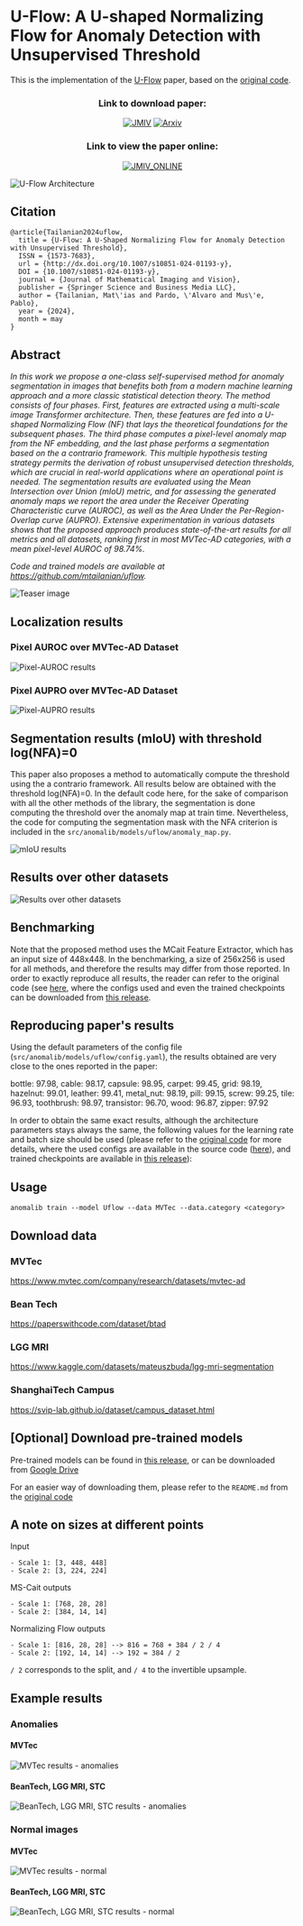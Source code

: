 # U-Flow: A U-shaped Normalizing Flow for Anomaly Detection with Unsupervised Threshold

This is the implementation of the [U-Flow](https://link.springer.com/article/10.1007/s10851-024-01193-y) paper, 
based on the [original code](https://www.github.com/mtailanian/uflow).

<div style="text-align: center;" markdown="1">

### Link to download paper:

[![JMIV](https://img.shields.io/badge/JMIV-UFlow-yellow.svg?style=for-the-badge)](https://link.springer.com/article/10.1007/s10851-024-01193-y)
[![Arxiv](https://img.shields.io/badge/arXiv-2110.02407-blue.svg?style=for-the-badge)](https://arxiv.org/abs/2211.12353)

### Link to view the paper online:

[![JMIV_ONLINE](https://img.shields.io/badge/JMIV_ONLINE-UFlow-red.svg?style=for-the-badge)](https://rdcu.be/dJCkr)

</div>


![U-Flow Architecture](/docs/source/images/uflow/diagram.png "U-Flow Architecture")

## Citation

```text
@article{Tailanian2024uflow,
  title = {U-Flow: A U-Shaped Normalizing Flow for Anomaly Detection with Unsupervised Threshold},
  ISSN = {1573-7683},
  url = {http://dx.doi.org/10.1007/s10851-024-01193-y},
  DOI = {10.1007/s10851-024-01193-y},
  journal = {Journal of Mathematical Imaging and Vision},
  publisher = {Springer Science and Business Media LLC},
  author = {Tailanian, Mat\'ias and Pardo, \'Alvaro and Mus\'e, Pablo},
  year = {2024},
  month = may
}
```

## Abstract

_In this work we propose a one-class self-supervised method for anomaly segmentation in images that benefits both from a modern machine learning approach and a more classic statistical detection theory.
The method consists of four phases. First, features are extracted using a multi-scale image Transformer architecture. Then, these features are fed into a U-shaped Normalizing Flow (NF) that lays the theoretical foundations for the subsequent phases. The third phase computes a pixel-level anomaly map from the NF embedding, and the last phase performs a segmentation based on the a contrario framework.
This multiple hypothesis testing strategy permits the derivation of robust unsupervised detection thresholds, which are crucial in real-world applications where an operational point is needed. The segmentation results are evaluated using the Mean Intersection over Union (mIoU) metric, and for assessing the generated anomaly maps we report the area under the Receiver Operating Characteristic curve (AUROC), as well as the Area Under the Per-Region-Overlap curve (AUPRO).
Extensive experimentation in various datasets shows that the proposed approach produces state-of-the-art results for all metrics and all datasets, ranking first in most MVTec-AD categories, with a mean pixel-level AUROC of 98.74%._

_Code and trained models are available at https://github.com/mtailanian/uflow._

![Teaser image](/docs/source/images/uflow/teaser.png)

## Localization results

### Pixel AUROC over MVTec-AD Dataset

![Pixel-AUROC results](/docs/source/images/uflow/pixel-auroc.png "Pixel-AUROC results")

### Pixel AUPRO over MVTec-AD Dataset

![Pixel-AUPRO results](/docs/source/images/uflow/pixel-aupro.png "Pixel-AUPRO results")

## Segmentation results (mIoU) with threshold log(NFA)=0

This paper also proposes a method to automatically compute the threshold using the a contrario framework. All results below are obtained with the threshold log(NFA)=0.
In the default code here, for the sake of comparison with all the other methods of the library, the segmentation is done computing the threshold over the anomaly map at train time.
Nevertheless, the code for computing the segmentation mask with the NFA criterion is included in the `src/anomalib/models/uflow/anomaly_map.py`.

![mIoU results](/docs/source/images/uflow/miou.png "mIoU results")

## Results over other datasets

![Results over other datasets](/docs/source/images/uflow/more-results-1.png "Results over other datasets")

## Benchmarking

Note that the proposed method uses the MCait Feature Extractor, which has an input size of 448x448. In the benchmarking, a size of 256x256 is used for all methods, and therefore the results may differ from those reported. In order to exactly reproduce all results, the reader can refer to the original code (see [here](https://www.github.com/mtailanian/uflow), where the configs used and even the trained checkpoints can be downloaded from [this release](https://github.com/mtailanian/uflow/releases/tag/trained-models-for-all-mvtec-categories).

## Reproducing paper's results

Using the default parameters of the config file (`src/anomalib/models/uflow/config.yaml`), the results obtained are very close to the ones reported in the paper:

bottle: 97.98, cable: 98.17, capsule: 98.95, carpet: 99.45, grid: 98.19, hazelnut: 99.01, leather: 99.41, metal_nut: 98.19, pill: 99.15, screw: 99.25, tile: 96.93, toothbrush: 98.97, transistor: 96.70, wood: 96.87, zipper: 97.92

In order to obtain the same exact results, although the architecture parameters stays always the same, the following values for the learning rate and batch size should be used (please refer to the [original code](https://www.github.com/mtailanian/uflow) for more details, where the used configs are available in the source code ([here](https://github.com/mtailanian/uflow/tree/main/configs)), and trained checkpoints are available in [this release](https://github.com/mtailanian/uflow/releases/tag/trained-models-for-all-mvtec-categories)):

## Usage

`anomalib train --model Uflow --data MVTec --data.category <category>`

## Download data

### MVTec

https://www.mvtec.com/company/research/datasets/mvtec-ad

### Bean Tech

https://paperswithcode.com/dataset/btad

### LGG MRI

https://www.kaggle.com/datasets/mateuszbuda/lgg-mri-segmentation

### ShanghaiTech Campus

https://svip-lab.github.io/dataset/campus_dataset.html

## [Optional] Download pre-trained models

Pre-trained models can be found in [this release](https://github.com/mtailanian/uflow/releases/tag/trained-models-for-all-mvtec-categories), or can be downloaded from [Google Drive](https://drive.google.com/drive/folders/1W1rE0mu4Lv3uWHA5GZigmvVNlBVHqTv_?usp=sharing)

For an easier way of downloading them, please refer to the `README.md` from the [original code](https://www.github.com/mtailanian/uflow)

## A note on sizes at different points

Input

```text
- Scale 1: [3, 448, 448]
- Scale 2: [3, 224, 224]
```

MS-Cait outputs

```text
- Scale 1: [768, 28, 28]
- Scale 2: [384, 14, 14]
```

Normalizing Flow outputs

```text
- Scale 1: [816, 28, 28] --> 816 = 768 + 384 / 2 / 4
- Scale 2: [192, 14, 14] --> 192 = 384 / 2
```

`/ 2` corresponds to the split, and `/ 4` to the invertible upsample.

## Example results

### Anomalies

#### MVTec

![MVTec results - anomalies](/docs/source/images/uflow/results-mvtec-anomalies.jpg "MVTec results - anomalies")

#### BeanTech, LGG MRI, STC

![BeanTech, LGG MRI, STC results - anomalies](/docs/source/images/uflow/results-others-anomalies.jpg "BeanTech, LGG MRI, STC results - anomalies")

### Normal images

#### MVTec

![MVTec results - normal](/docs/source/images/uflow/results-mvtec-good.jpg "MVTec results - normal")

#### BeanTech, LGG MRI, STC

![BeanTech, LGG MRI, STC results - normal](/docs/source/images/uflow/results-others-good.jpg "BeanTech, LGG MRI, STC results - normal")
